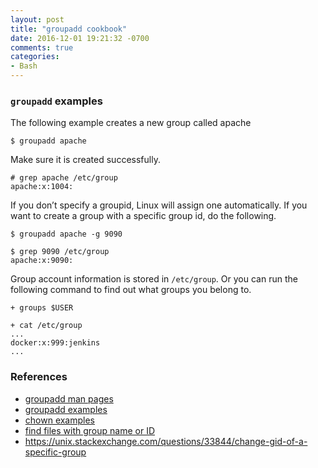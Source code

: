 ```yaml
---
layout: post
title: "groupadd cookbook"
date: 2016-12-01 19:21:32 -0700
comments: true
categories: 
- Bash
---
```


### `groupadd` examples

The following example creates a new group called apache

```
$ groupadd apache
```

Make sure it is created successfully.

```
# grep apache /etc/group
apache:x:1004:
```

If you don’t specify a groupid, Linux will assign one automatically.
If you want to create a group with a specific group id, do the following.

```
$ groupadd apache -g 9090

$ grep 9090 /etc/group
apache:x:9090:
```

Group account information is stored in `/etc/group`.
Or you can run the following command to find out what groups you belong to.

``` plain Check user group
+ groups $USER

+ cat /etc/group
...
docker:x:999:jenkins
...
```

### References

* [groupadd man pages](https://linux.die.net/man/8/groupadd)
* [groupadd examples](http://linux.101hacks.com/unix/groupadd/)
* [chown examples](http://www.thegeekstuff.com/2012/06/chown-examples/)
* [find files with group name or ID](https://www.unixtutorial.org/2008/06/find-files-which-belong-to-a-user-or-unix-group/)
* https://unix.stackexchange.com/questions/33844/change-gid-of-a-specific-group